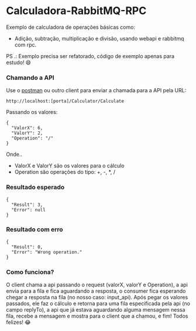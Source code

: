 # Calculadora-RabbitMQ-RPC


Exemplo de calculadora de operações básicas como: 
- Adição, subtração, multiplicação e divisão, usando webapi e rabbitmq com rpc.


PS .: Exemplo precisa ser refatorado, código de exemplo apenas para estudo! :smile:


### Chamando a API
Use o [postman](https://www.getpostman.com/) ou outro client para enviar a chamada para a API pela URL:
```
http://localhost:[porta]/Calculator/Calculate
```

Passando os valores:
```
{
  "ValorX": 6,
  "ValorY": 2,
  "Operation": "/"
}
```

Onde..
- ValorX e ValorY são os valores para o cálculo
- Operation são operações do tipo: +, -, *, /


### Resultado esperado
```
{
  "Result": 3,
  "Error": null
}
```

### Resultado com erro
```
{
  "Result": 0,
  "Error": "Wrong operation."
}
```

### Como funciona?
O client chama a api passando o request (valorX, valorY e Operation), a api envia para a fila e fica aguardando a resposta, o consumer fica esperando chegar a resposta na fila (no nosso caso: input_api). Após pegar os valores passados, ele faz o cálculo e retorna para uma fila especificada pela api (no campo replyTo), a api que já estava aguardando alguma mensagem nessa fila, recebe a mensagem e mostra para o client que a chamou, e fim! Todos felizes! :joy:
